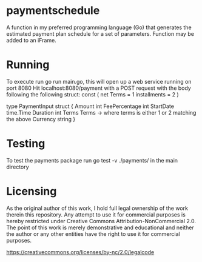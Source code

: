 # paymentschedule
A function in my preferred programming language (Go) that generates the
estimated payment plan schedule for a set of parameters. Function may be added to an iFrame. 

# Running
To execute run go run main.go, this will open up a web service running on port 8080
Hit localhost:8080/payment with a POST request with the body following the following struct:
const (
	net          Terms = 1
	installments       = 2
)

type PaymentInput struct {
	Amount        int
	FeePercentage int
	StartDate     time.Time
	Duration      int
	Terms         Terms -> where terms is either 1 or 2 matching the above
	Currency      string
}



# Testing
To test the payments package run go test -v ./payments/ in the main directory

# Licensing
As the original author of this work, I hold full legal ownership of the work therein this repository. Any attempt to use it for commercial purposes is hereby restricted under Creative Commons Attribution-NonCommercial 2.0. The point of this work is merely demonstrative and educational and neither the author or any other entities have the right to use it for commercial purposes. 

https://creativecommons.org/licenses/by-nc/2.0/legalcode
